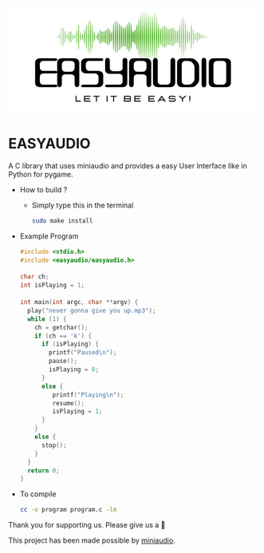 ![](https://github.com/Sherry65-code/easyaudio/blob/main/eAsyaudio%20with%20background.png?raw=true)
# EASYAUDIO
A C library that uses miniaudio and provides a easy User Interface like in Python for pygame.

- How to build ?
  - Simply type this in the terminal
  
    ```bash
    sudo make install
    ```

- Example Program
  ```c
  #include <stdio.h>
  #include <easyaudio/easyaudio.h>
  
  char ch;
  int isPlaying = 1;
  
  int main(int argc, char **argv) {
    play("never gonna give you up.mp3");
    while (1) {
      ch = getchar();
      if (ch == 'k') {
        if (isPlaying) {
          printf("Paused\n");
          pause();
          isPlaying = 0;
        }
        else {
           printf("Playing\n");
           resume();
           isPlaying = 1;
        }
      }
      else {
        stop();
      }
    }
    return 0;
  }
  ```

- To compile
  ```bash
  cc -o program program.c -lm
  ```
  
Thank you for supporting us.
Please give us a 🌟 

This project has been made possible by [miniaudio](https://github.com/mackron/miniaudio).
